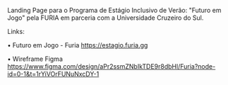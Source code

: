 Landing Page para o Programa de Estágio Inclusivo de Verão: "Futuro em Jogo" pela FURIA em parceria com a Universidade Cruzeiro do Sul.

Links:

• Futuro em Jogo - Furia
https://estagio.furia.gg

• Wireframe Figma
https://www.figma.com/design/aPr2ssmZNbIkTDE9r8dbHl/Furia?node-id=0-1&t=1rYiVOrFUNuNxcDY-1
